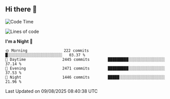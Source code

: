 ## Hi there 👋

<!--
**Wangmerlyn/Wangmerlyn** is a ✨ _special_ ✨ repository because its `README.md` (this file) appears on your GitHub profile.

Here are some ideas to get you started:

- 🔭 I’m currently working on ...
- 🌱 I’m currently learning ...
- 👯 I’m looking to collaborate on ...
- 🤔 I’m looking for help with ...
- 💬 Ask me about ...
- 📫 How to reach me: ...
- 😄 Pronouns: ...
- ⚡ Fun fact: ...
-->
<!--START_SECTION:waka-->
![Code Time](http://img.shields.io/badge/Code%20Time-483%20hrs%202%20mins-blue)

![Lines of code](https://img.shields.io/badge/From%20Hello%20World%20I%27ve%20Written-41.3%20million%20lines%20of%20code-blue)

**I'm a Night 🦉** 

```text
🌞 Morning                222 commits         █░░░░░░░░░░░░░░░░░░░░░░░░   03.37 % 
🌆 Daytime                2445 commits        █████████░░░░░░░░░░░░░░░░   37.14 % 
🌃 Evening                2471 commits        █████████░░░░░░░░░░░░░░░░   37.53 % 
🌙 Night                  1446 commits        █████░░░░░░░░░░░░░░░░░░░░   21.96 % 
```



 Last Updated on 09/08/2025 08:40:38 UTC
<!--END_SECTION:waka-->
